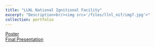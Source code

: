 ```yaml
---
title: "LLNL National Ignitional Facility"
excerpt: "Description<br/><img src='/files/llnl_nif/img7.jpg'>"
collection: portfolio
---
```



[Poster](/files/llnl_nif/LLNL_NIF_Poster.pdf)  
[Final Presentation](/files/llnl_nif/J_Wapman_Final_Presentation.pdf)